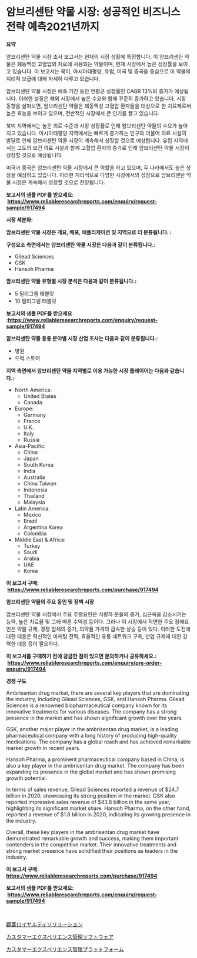 <p><h1>암브리센탄 약물 시장: 성공적인 비즈니스 전략 예측2021년까지</h1></p><p><strong>요약</strong></p>
<p><p>암브리센탄 약물 시장 조사 보고서는 현재의 시장 상황에 특정합니다. 이 암브리센탄 약물은 폐동맥성 고혈압의 치료에 사용되는 약물이며, 현재 시장에서 높은 성장률을 보이고 있습니다. 이 보고서는 북미, 아시아태평양, 유럽, 미국 및 중국을 중심으로 이 약물의 지리적 보급에 대해 자세히 다루고 있습니다.</p><p>암브리센탄 약물 시장은 예측 기간 동안 연평균 성장률인 CAGR 13%의 증가가 예상됩니다. 이러한 성장은 해외 시장에서 높은 수요와 함께 꾸준히 증가하고 있습니다. 시장 동향을 살펴보면, 암브리센탄 약물은 폐동맥성 고혈압 환자들을 대상으로 한 치료제로써 높은 효능을 보이고 있으며, 전반적인 시장에서 큰 인기를 끌고 있습니다.</p><p>북미 지역에서는 높은 의료 수준과 시장 성장률로 인해 암브리센탄 약물의 수요가 높아지고 있습니다. 아시아태평양 지역에서는 빠르게 증가하는 인구와 더불어 의료 시설의 발달로 인해 암브리센탄 약물 시장이 계속해서 성장할 것으로 예상됩니다. 유럽 지역에서는 고도의 보건 의료 시설과 함께 고혈압 환자의 증가로 인해 암브리센탄 약물 시장이 성장할 것으로 예상됩니다.</p><p>미국과 중국은 암브리센탄 약물 시장에서 큰 역할을 하고 있으며, 두 나라에서도 높은 성장을 예상하고 있습니다. 이러한 지리적으로 다양한 시장에서의 성장으로 암브리센탄 약물 시장은 계속해서 성장할 것으로 전망됩니다.</p></p>
<p><strong>보고서의 샘플 PDF를 받으세요: &nbsp;<a href="https://www.reliableresearchreports.com/enquiry/request-sample/917494">https://www.reliableresearchreports.com/enquiry/request-sample/917494</a></strong></p>
<p><strong>시장 세분화:</strong></p>
<p><strong> 암브리센탄 약물 시장은 개요, 배포, 애플리케이션 및 지역으로 더 분류됩니다. :</strong></p>
<p><strong>구성요소 측면에서는 암브리센탄 약물 시장은 다음과 같이 분류됩니다.:</strong></p>
<p><ul><li>Gilead Sciences</li><li>GSK</li><li>Hansoh Pharma</li></ul></p>
<p><strong> 암브리센탄 약물 유형별 시장 분석은 다음과 같이 분류됩니다.:</strong></p>
<p><ul><li>5 밀리그램 태블릿</li><li>10 밀리그램 태블릿</li></ul></p>
<p><strong>보고서의 샘플 PDF를 받으세요 :<a href="https://www.reliableresearchreports.com/enquiry/request-sample/917494">https://www.reliableresearchreports.com/enquiry/request-sample/917494</a></strong></p>
<p><strong> 암브리센탄 약물 응용 분야별 시장 산업 조사는 다음과 같이 분류됩니다.:</strong></p>
<p><ul><li>병원</li><li>드럭 스토어</li></ul></p>
<p><strong>지역 측면에서 암브리센탄 약물 지역별로 이용 가능한 시장 플레이어는 다음과 같습니다.:</strong></p>
<p><ul>
    <li>
        North America:
        <ul>
            <li>United States</li>
            <li>Canada</li>
        </ul>
    </li>
    <li>
        Europe:
        <ul>
            <li>Germany</li>
            <li>France</li>
            <li>U.K.</li>
            <li>Italy</li>
            <li>Russia</li>
        </ul>
    </li>
    <li>
        Asia-Pacific:
        <ul>
            <li>China</li>
            <li>Japan</li>
            <li>South Korea</li>
            <li>India</li>
            <li>Australia</li>
            <li>China Taiwan</li>
            <li>Indonesia</li>
            <li>Thailand</li>
            <li>Malaysia</li>
        </ul>
    </li>
    <li>
        Latin America:
        <ul>
            <li>Mexico</li>
            <li>Brazil</li>
            <li>Argentina Korea</li>
            <li>Colombia</li>
        </ul>
    </li>
    <li>
        Middle East & Africa:
        <ul>
            <li>Turkey</li>
            <li>Saudi</li>
            <li>Arabia</li>
            <li>UAE</li>
            <li>Korea</li>
        </ul>
    </li>
    </ul></p>
<p><strong>이 보고서 구매: &nbsp;<a href="https://www.reliableresearchreports.com/purchase/917494">https://www.reliableresearchreports.com/purchase/917494</a></strong></p>
<p><strong>암브리센탄 약물의 주요 동인 및 장벽 시장</strong></p>
<p><p>암브리센탄 약물 시장에서 주요 주행요인은 식량파 분들의 증가, 심근욕을 감소시키는 능력, 높은 치료율 및 그에 따른 수익성 등이다. 그러나 이 시장에서 직면한 주요 장애요인은 약물 규제, 경쟁 업체의 증가, 의약품 가격의 급속한 상승 등이 있다. 이러한 도전에 대한 대응은 혁신적인 마케팅 전략, 효율적인 유통 네트워크 구축, 산업 규제에 대한 강력한 대응 등이 필요하다.</p></p>
<p><strong>이 보고서를 구매하기 전에 궁금한 점이 있으면 문의하거나 공유하세요.: &nbsp;<a href="https://www.reliableresearchreports.com/enquiry/pre-order-enquiry/917494">https://www.reliableresearchreports.com/enquiry/pre-order-enquiry/917494</a></strong></p>
<p><strong>경쟁 구도</strong></p>
<p><p>Ambrisentan drug market, there are several key players that are dominating the industry, including Gilead Sciences, GSK, and Hansoh Pharma. Gilead Sciences is a renowned biopharmaceutical company known for its innovative treatments for various diseases. The company has a strong presence in the market and has shown significant growth over the years.</p><p>GSK, another major player in the ambrisentan drug market, is a leading pharmaceutical company with a long history of producing high-quality medications. The company has a global reach and has achieved remarkable market growth in recent years.</p><p>Hansoh Pharma, a prominent pharmaceutical company based in China, is also a key player in the ambrisentan drug market. The company has been expanding its presence in the global market and has shown promising growth potential.</p><p>In terms of sales revenue, Gilead Sciences reported a revenue of $24.7 billion in 2020, showcasing its strong position in the market. GSK also reported impressive sales revenue of $43.8 billion in the same year, highlighting its significant market share. Hansoh Pharma, on the other hand, reported a revenue of $1.8 billion in 2020, indicating its growing presence in the industry.</p><p>Overall, these key players in the ambrisentan drug market have demonstrated remarkable growth and success, making them important contenders in the competitive market. Their innovative treatments and strong market presence have solidified their positions as leaders in the industry.</p></p>
<p><strong>이 보고서 구매: &nbsp; <a href="https://www.reliableresearchreports.com/purchase/917494">https://www.reliableresearchreports.com/purchase/917494</a></strong></p>
<p><strong>보고서의 샘플 PDF를 받으세요: &nbsp;<a href="https://www.reliableresearchreports.com/enquiry/request-sample/917494">https://www.reliableresearchreports.com/enquiry/request-sample/917494</a></strong><strong></strong></p>
<p>&nbsp;</p>
<p><p><a href="https://github.com/cbigkbh02719/Market-Research-Report-List-1/blob/main/4453282183328.md">顧客ロイヤルティソリューション</a></p><p><a href="https://github.com/cbigkbh02719/Market-Research-Report-List-1/blob/main/4542871183326.md">カスタマーエクスペリエンス管理ソフトウェア</a></p><p><a href="https://github.com/mreklxf44233/Market-Research-Report-List-1/blob/main/3770218183327.md">カスタマーエクスペリエンス管理プラットフォーム</a></p></p>